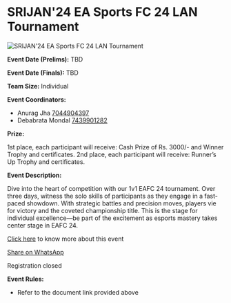# SRIJAN'24 EA Sports FC 24 LAN Tournament

![SRIJAN'24 EA Sports FC 24 LAN Tournament](https://srijanju.in/images/events/FC.png)

**Event Date (Prelims):** TBD

**Event Date (Finals):** TBD

**Team Size:** Individual

**Event Coordinators:**

- Anurag Jha [7044904397](tel:7044904397)
- Debabrata Mondal [7439901282](tel:7439901282)

**Prize:**

1st place, each participant will receive: Cash Prize of Rs. 3000/- and Winner Trophy and certificates.
2nd place, each participant will receive: Runner’s Up Trophy and certificates.

**Event Description:**

Dive into the heart of competition with our 1v1 EAFC 24 tournament. Over three days, witness the solo skills of participants as they engage in a fast-paced showdown. With strategic battles and precision moves, players vie for victory and the coveted championship title. This is the stage for individual excellence—be part of the excitement as esports mastery takes center stage in EAFC 24.

[Click here](https://drive.google.com/file/d/1RQyVEayFfdfjdSzILO2Smz88JtA3VoEA/view?usp=sharing) to know more about this event

[Share on WhatsApp](https://wa.me/?text=Check%20out%20this%20event%3A%20SRIJAN%2724%20EA%20Sports%20FC%2024%20LAN%20Tournament%0A%0A%20Dive%20into%20the%20heart%20of%20competition%20with%20our%201v1%20EAFC%2024%20tournament.%20Over%20three%20days%2C%20witness%20the%20solo%20skills%20of%20participants%20as%20they%20engage%20in%20a%20fast-paced%20showdown.%20With%20strategic%20battles%20and%20precision%20moves%2C%20players%20vie%20for%20victory%20and%20the%20coveted%20championship%20title.%20This%20is%20the%20stage%20for%20individual%20excellence%E2%80%94be%20part%20of%20the%20excitement%20as%20esports%20mastery%20takes%20center%20stage%20in%20EAFC%2024.%0A%0AHead%20over%20to%3A%20https%3A%2F%2Fsrijanju.in%2Fevents%2Feafc-tournament%20for%20exploring%20it!)

Registration closed

**Event Rules:**

- Refer to the document link provided above